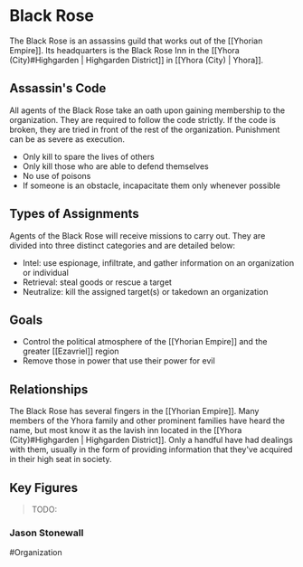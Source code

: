 # Black Rose
The Black Rose is an assassins guild that works out of the [[Yhorian Empire]]. Its headquarters is the Black Rose Inn in the [[Yhora (City)#Highgarden | Highgarden District]] in [[Yhora (City) | Yhora]]. 

## Assassin's Code
All agents of the Black Rose take an oath upon gaining membership to the organization. They are required to follow the code strictly. If the code is broken, they are tried in front of the rest of the organization. Punishment can be as severe as execution. 
- Only kill to spare the lives of others
- Only kill those who are able to defend themselves
- No use of poisons
- If someone is an obstacle, incapacitate them only whenever possible

## Types of Assignments
Agents of the Black Rose will receive missions to carry out. They are divided into three distinct categories and are detailed below: 
- Intel: use espionage, infiltrate, and gather information on an organization or individual
- Retrieval: steal goods or rescue a target
- Neutralize: kill the assigned target(s) or takedown an organization

## Goals
- Control the political atmosphere of the [[Yhorian Empire]] and the greater [[Ezavriel]] region
- Remove those in power that use their power for evil  

## Relationships
The Black Rose has several fingers in the [[Yhorian Empire]]. Many members of the Yhora family and other prominent families have heard the name, but most know it as the lavish inn located in the [[Yhora (City)#Highgarden | Highgarden District]]. Only a handful have had dealings with them, usually in the form of providing information that they've acquired in their high seat in society.

## Key Figures
> TODO: 

### Jason Stonewall


#Organization